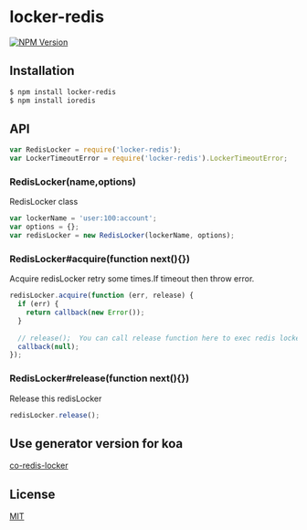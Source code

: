 # locker-redis

[![NPM Version][npm-image]][npm-url]


## Installation

```bash
$ npm install locker-redis
$ npm install ioredis
```

## API


```js
var RedisLocker = require('locker-redis');
var LockerTimeoutError = require('locker-redis').LockerTimeoutError;
```

### RedisLocker(name,options)

RedisLocker class

```js
var lockerName = 'user:100:account';
var options = {};
var redisLocker = new RedisLocker(lockerName, options);
```

### RedisLocker#acquire(function next(){})
 
Acquire redisLocker retry some times.If timeout then throw error.

```js
redisLocker.acquire(function (err, release) {
  if (err) {
    return callback(new Error());
  }
  
  // release();  You can call release function here to exec redis locker release.
  callback(null);
});
```

### RedisLocker#release(function next(){})

Release this redisLocker

```js
redisLocker.release();
```

## Use generator version for koa

[co-redis-locker](https://github.com/perzy/co-redis-locker)

## License

[MIT](LICENSE)

[npm-image]: https://img.shields.io/npm/v/locker-redis.svg?style=flat-square
[npm-url]: https://www.npmjs.com/package/locker-redis
